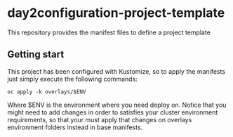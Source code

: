 # day2configuration-project-template

This repository provides the manifest files to define a project template

## Getting start

This project has been configured with Kustomize, so to apply the manifests just simply execute the following commands:

```
oc apply -k overlays/$ENV
```

Where $ENV is the environment where you need deploy on. Notice that you might need to add changes in order to satisfies your cluster environment requirements, so that your must apply that changes on overlays environment folders instead in base manifests.